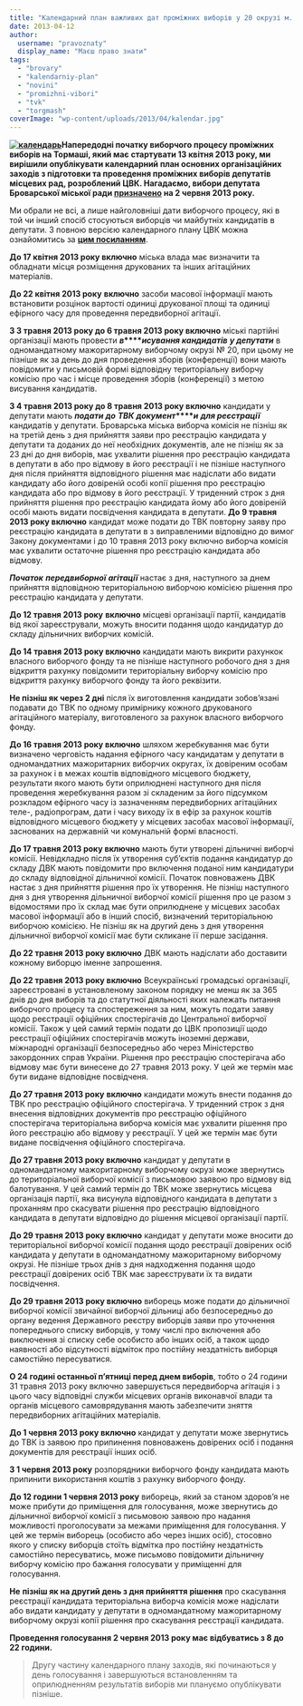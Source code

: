 ```yaml
---
title: "Календарний план важливих дат проміжних виборів у 20 окрузі м. Бровари"
date: 2013-04-12
author: 
  username: "pravoznaty"
  display_name: "Маєш право знати"
tags: 
  - "brovary"
  - "kalendarniy-plan"
  - "novini"
  - "promizhni-vibori"
  - "tvk"
  - "torgmash"
coverImage: "wp-content/uploads/2013/04/kalendar.jpg"
---
```


**[![календарь](https://mpz.brovary.org/wp-content/uploads/2013/04/kalendar.jpg)](https://mpz.brovary.org/wp-content/uploads/2013/04/kalendar.jpg)Напередодні початку виборчого процесу проміжних виборів на Тормаші, який має стартувати 13 квітня 2013 року, ми вирішили опублікувати календарний план основних організаційних заходів з підготовки та проведення проміжних виборів депутатів місцевих рад, розроблений ЦВК. Нагадаємо, вибори депутата Броварської міської ради [призначено](https://mpz.brovary.org/zaminu-rizanenku-zhiteli-torgmashu-obiratimut-na-pochatku-lita/) на 2 червня 2013 року.**

Ми обрали не всі, а лише найголовніші дати виборчого процесу, які в той чи інший спосіб стосуються виборців чи майбутніх кандидатів в депутати. З повною версією календарного плану ЦВК можна ознайомитись за [**цим посиланням**](https://mpz.brovary.org/wp-content/uploads/2013/04/promizni_02-06-2013.doc).

**До 17 квітня 2013 року включно** міська влада має визначити та обладнати місця розміщення друкованих та інших агітаційних матеріалів.

**До 22 квітня 2013 року** **включно** засоби масової інформації мають встановити розцінок вартості одиниці друкованої площі та одиниці ефірного часу для проведення передвиборної агітації.

**З 3 травня 2013 року до 6 травня 2013 року включно** міські партійні організації мають провести **_в_****_исування кандидатів_** **_у депутати_** в одномандатному мажоритарному виборчому окрузі № 20, при цьому не пізніше як за день до дня проведення зборів (конференції) вони мають повідомити у письмовій формі відповідну територіальну виборчу комісію про час і місце проведення зборів (конференції) з метою висування кандидатів.

**З 4 травня 2013 року до 8 травня 2013 року включно** кандидати у депутати мають **_подати_** **_до_** **_ТВК_** **_документ_****_и_** **_для реєстрації_** кандидатів у депутати. Броварська міська виборча комісія не пізніш як на третій день з дня прийняття заяви про реєстрацію кандидата у депутати та доданих до неї необхідних документів, але не пізніш як за 23 дні до дня виборів, має ухвалити рішення про реєстрацію кандидата в депутати в або про відмову в його реєстрації і не пізніше наступного дня після прийняття відповідного рішення має надіслати або видати кандидату або його довіреній особі копії рішення про реєстрацію кандидата або про відмову в його реєстрації. У триденний строк з дня прийняття рішення про реєстрацію кандидата йому або його довіреній особі мають видати посвідчення кандидата в депутати. **До 9 травня 2013 року включно** кандидат може подати до ТВК повторну заяву про реєстрацію кандидата в депутати в з виправленими відповідно до вимог Закону документами і до 10 травня 2013 року включно виборча комісія має ухвалити остаточне рішення про реєстрацію кандидата або відмову.

**_Початок_** **_передвиборної_** **_агітації_** настає з дня, наступного за днем прийняття відповідною територіальною виборчою комісією рішення про реєстрацію кандидата у депутати.

**До 12 травня 2013 року** **включно** місцеві організації партії, кандидатів від якої зареєстрували, можуть вносити подання щодо кандидатур до складу дільничних виборчих комісій.

**До 14 травня 2013 року включно** кандидати мають викрити рахункок власного виборчого фонду та не пізніше наступного робочого дня з дня відкриття рахунку повідомити територіальну виборчу комісію про відкриття рахунку виборчого фонду та його реквізити.

**Не пізніш як через 2 дні** після їх виготовлення кандидати зобов’язані подавати до ТВК по одному примірнику кожного друкованого агітаційного матеріалу, виготовленого за рахунок власного виборчого фонду.

**До 16 травня 2013 року включно** шляхом жеребкування має бути визначено черговість надання ефірного часу кандидатам у депутати в одномандатних мажоритарних виборчих округах, їх довіреним особам за рахунок і в межах коштів відповідного місцевого бюджету, результати якого мають бути оприлюднені наступного дня після проведення жеребкування разом зі складеним за його підсумком розкладом ефірного часу із зазначенням передвиборних агітаційних теле-, радіопрограм, дати і часу виходу їх в ефір за рахунок коштів відповідного місцевого бюджету у місцевих засобах масової інформації, заснованих на державній чи комунальній формі власності.

**До 17 травня 2013 року включно** мають бути утворені дільничні виборчі комісії. Невідкладно після їх утворення суб’єктів подання кандидатур до складу ДВК мають повідомити про включення поданої ним кандидатури до складу відповідної дільничної комісії. Початок повноважень ДВК настає з дня прийняття рішення про їх утворення. Не пізніш наступного дня з дня утворення дільничної виборчої комісії рішення про це разом з відомостями про їх склад має бути оприлюднене у місцевих засобах масової інформації або в інший спосіб, визначений територіальною виборчою комісією. Не пізніш як на другий день з дня утворення дільничної виборчої комісії має бути скликане її перше засідання.

**До 22 травня 2013 року включно** ДВК мають надіслати або доставити кожному виборцю іменне запрошення.

**До 22 травня 2013 року включно** Всеукраїнські громадські організації, зареєстровані в установленому законом порядку не менш як за 365 днів до дня виборів та до статутної діяльності яких належать питання виборчого процесу та спостереження за ним, можуть подати заяву щодо реєстрації офіційних спостерігачів до Центральної виборчої комісії. Також у цей самий термін подати до ЦВК пропозиції щодо реєстрації офіційних спостерігачів можуть іноземні держави, міжнародні організації безпосередньо або через Міністерство закордонних справ України. Рішення про реєстрацію спостерігача або відмову має бути винесене до 27 травня 2013 року. У цей же термін має бути видане відповідне посвідченя.

**До 27 травня 2013 року** **включно** кандидати можуть внести подання до ТВК про реєстрацію офіційного спостерігача. У триденний строк з дня внесення відповідних документів про реєстрацію офіційного спостерігача територіальна виборча комісія має ухвалити рішення про його реєстрацію або відмову у реєстрації. У цей же термін має бути видане посвідчення офіційного спостерігача.

**До 27 травня 2013 року включно** кандидат у депутати в одномандатному мажоритарному виборчому окрузі може звернутись до територіальної виборчої комісії з письмовою заявою про відмову від балотування. У цей самий термін до ТВК може звернутись місцева організація партії, яка висунула відповідного кандидата в депутати з проханням про скасувати рішення про реєстрацію відповідного кандидата в депутати відповідно до рішення місцевої організації партії.

**До 29 травня 2013 року включно** кандидат у депутати може вносити до територіальної виборчої комісії подання щодо реєстрації довірених осіб кандидата у депутати в одномандатному мажоритарному виборчому окрузі. Не пізніше трьох днів з дня надходження подання щодо реєстрації довірених осіб ТВК має зареєструвати їх та видати посвідчення.

**До 29 травня 2013 року включно** виборець може подати до дільничної виборчої комісії звичайної виборчої дільниці або безпосередньо до органу ведення Державного реєстру виборців заяви про уточнення попереднього списку виборців, у тому числі про включення або виключення зі списку себе особисто або інших осіб, а також щодо наявності або відсутності відміток про постійну нездатність виборця самостійно пересуватися.

**О 24 годині останньої п’ятниці перед днем виборів**, тобто о 24 години 31 травня 2013 року включно завершується передвиборча агітація і з цього часу відповідні служби місцевих органів виконавчої влади та органів місцевого самоврядування мають забезпечити зняття передвиборних агітаційних матеріалів.

**До 1 червня 2013 року включно** кандидат у депутати може звернутись до ТВК із заявою про припинення повноважень довірених осіб і подання документів для реєстрації інших осіб.

**З 1 червня 2013 року** розпорядники виборчого фонду кандидата мають припинити використання коштів з рахунку виборчого фонду.

**До 12 години 1 червня 2013 року** виборець, який за станом здоров’я не може прибути до приміщення для голосування, може звернутись до дільничної виборчої комісії з письмовою заявою про надання можливості проголосувати за межами приміщення для голосування. У цей же термін виборець (особисто або через інших осіб), стосовно якого у списку виборців стоїть відмітка про постійну нездатність самостійно пересуватись, може письмово повідомити дільничну виборчу комісію про бажання голосувати у приміщенні для голосування.

**Не** **пізніш як на другий день з дня прийняття рішення** про скасування реєстрації кандидата територіальна виборча комісія може надіслати або видати кандидату у депутати в одномандатному мажоритарному виборчому окрузі копії рішення про скасування реєстрації кандидата.

**Проведення голосування 2 червня 2013 року має відбуватись з 8 до 22 години.**

> Другу частину календарного плану заходів, які починаються у день голосування і завершуються встановленням та оприлюдненням результатів виборів ми плануємо опублікувати пізніше.
